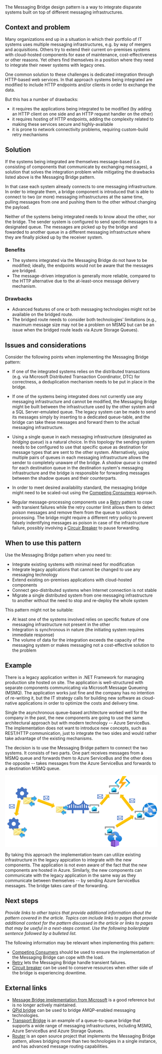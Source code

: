 The Messaging Bridge design pattern is a way to integrate disparate systems built on top of different messaging infrastructures.

## Context and problem

Many organizations end up in a situation in which their portfolio of IT systems uses multiple messaging infrastructures, e.g. by way of mergers and acquisitions. Others try to extend their current on-premises systems with cloud-hosted components for ease of maintenance, cost-effectiveness or other reasons. Yet others find themselves in a position where they need to integrate their newer systems with legacy ones. 

One common solution to these challenges is dedicated integration through HTTP-based web services. In that approach systems being integrated are modified to include HTTP endpoints and/or clients in order to exchange the data.

But this has a number of drawbacks:
- it requires the applications being integrated to be modified (by adding an HTTP client on one side and an HTTP request handler on the other)
- it requires hosting of HTTP endpoints, adding the complexity related to making these services secure and highly-available
- it is prone to network connectivity problems, requiring custom-build retry mechanisms

## Solution

If the systems being integrated are themselves message-based (i.e. consisting of components that communicate by exchanging messages), a solution that solves the integration problem while mitigating the drawbacks listed above is the Messaging Bridge pattern.

In that case each system already connects to one messaging infrastructure. In order to integrate them, a bridge component is introduced that is able to connect to two (or more) messaging infrastructures at the same time, pulling messages from one and pushing them to the other without changing the payload.

Neither of the systems being integrated needs to know about the other, nor the bridge. The sender system is configured to send specific messages to a designated queue. The messages are picked up by the bridge and fowarded to another queue in a different messaging infrastructure where they are finally picked up by the receiver system.

### Benefits

- The systems integrated via the Messaging Bridge do not have to be modified; ideally, the endpoints would not be aware that the messages are bridged.
- The message-driven integration is generally more reliable, compared to the HTTP alternative due to the at-least-once message delivery mechanism.

### Drawbacks

- Advanced features of one or both messaging technologies might not be available on the bridged route.
- The bridged route needs to consider both technologies' limitations (e.g., maximum message size may not be a problem on MSMQ but can be an issue when the bridged route leads via Azure Storage Queues).

## Issues and considerations

Consider the following points when implementing the Messaging Bridge pattern:

- If one of the integrated systems relies on the distributed transactions (e.g. via Microsoft Distributed Transaction Coordinator, DTC) for correctness, a deduplication mechanism needs to be put in place in the bridge.

- If one of the systems being integrated does not currently use any messaging infrastructure and cannot be modified, the Messaging Bridge might be built between the infrastructure used by the other system and a SQL Server-emulated queue. The legacy system can be made to send its messages simply by inserting to a dedicated queue-table, and the bridge can take these messages and forward them to the actual messaging infrastructure.

- Using a single queue in each messaging infrastructure (designated as _bridging queue_) is a natural choice. In this topology the sending system needs to be configured to use that specific queue as destination for message types that are sent to the other system. Alternatively, using multiple pairs of queues in each messaging infrastructure allows the sender to completely unaware of the bridge. A _shadow queue_ is created for each destination queue in the destination system's messaging infrastructure and the bridge is responsible for forwarding messages between the shadow queues and their counterparts.

- In order to meet desired availability standard, the messaging bridge might need to be scaled-out using the [Competing Consumers](../../patterns/ccompeting-consumers.yml) approach.

- Regular message-processing components use a [Retry](../../patterns/retry.yml) pattern to cope with transient failures while the retry counter limit allows them to detect _poison_ messages and remove them from the queue to unblock processing. The bridge might require a different retry policy to prevent falsely indentifying messages as poison in case of the infrastructure failure, possibly involving a [Circuir Breaker](../../patterns/circuit-breaker.yml) to pause forwarding.

## When to use this pattern

Use the Messaging Bridge pattern when you need to:

- Integrate existing systems with minimal need for modification
- Integrate legacy applications that cannot be changed to use any messaging technology
- Extend existing on-premises applications with cloud-hosted components
- Connect geo-distributed systems when Internet connection is not stable
- Migrate a single distributed system from one messaging infrastructure to another without the need to stop and re-deploy the whole system

This pattern might not be suitable:

- At least one of the systems involved relies on specific feature of one messaging infrastructure not present in the other
- Integration is synchronous in nature (the initiating system requires immediate response)
- The volume of data for the integration exceeds the capacity of the messaging system or makes messaging not a cost-effective solution to the problem

## Example

There is a legacy application written in .NET Framework for managing production site hosted on site. The application is well-structured with separate components communicating via Microsoft Message Queueing (MSMQ). The application works just fine and the company has no intention of re-writing it, but the IT strategy calls for building new software as cloud-native applications in order to optimize the costs and delivery time.

Single the asynchronous queue-based architecture worked well for the company in the past, the new components are going to use the same architectural approach but with modern technology -- Azure ServiceBus. The implementation does not want to introduce new concepts, such as REST/HTTP communication, just to integrate the two sides and would rather take advantage of the existing mechanisms.

The decision is to use the Messaging Bridge pattern to connect the two systems. It consists of two parts. One part receives messages from a MSMQ queue and forwards them to Azure ServiceBus and the other does the opposite -- takes messages from the Azure ServiceBus and forwards to a destination MSMQ queue.

![Messaging bridge integrating MSMQ and Azure ServiceBus](_images/messaging-bridge-sample.png)

By taking this approach the implementation team can utilize existing infrastructure in the legacy appication to integrate with the new components. The application is not even aware of the fact that the new components are hosted in Azure. Similarly, the new components can communicate with the legacy application in the same way as they communicate between themselves -- by sending Azure ServiceBus messages. The bridge takes care of the forwarding.

## Next steps

_Provide links to other topics that provide additional information about the pattern covered in the article. Topics can include links to pages that provide additional context for the pattern discussed in the article or links to pages that may be useful in a next-steps context. Use the following boilerplate sentence followed by a bulleted list._

The following information may be relevant when implementing this pattern:

- [Competing Consumers](../../patterns/ccompeting-consumers.yml) should be used to ensure the implementation of the Messaging Bridge can cope with the load.
- [Retry](../../patterns/retry.yml) lets the Messaging Bridge handle transient failures.
- [Circuit breaker](../../patterns/circuit-breaker.yml) can be used to conserve resources when either side of the bridge is experiencing downtime.

## External links

- [Message Bridge implementation from Microsoft](https://github.com/Microsoft/Microsoft-Message-Bridge) is a good reference but is no longer actively maintained.
- [QPid bridge](https://openmama.finos.org/openmama_qpid_bridge.html) can be used to bridge AMQP-enabled messaging technologies.
- [Transport Bridge](https://docs.particular.net/nservicebus/bridge/) is an example of a queue-to-queue bridge that supports a wide range of messaging infrastructures, including MSMQ, Azure ServiceBus and Azure Storage Queues.
- [Router](https://github.com/SzymonPobiega/NServiceBus.Router) is an open source project that implements the Messaging Bridge pattern, allows bridging more than two technologies in a single instance, and has advanced message routing capabilities.
